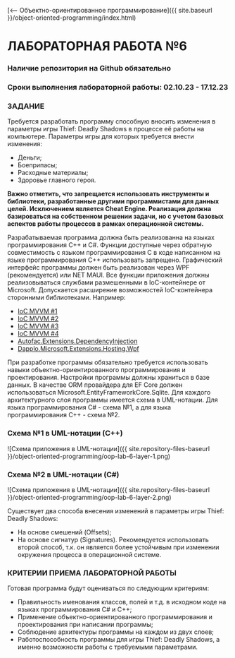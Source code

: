 [⟵ Объектно-ориентированное программирование]({{ site.baseurl }}/object-oriented-programming/index.html)

# **ЛАБОРАТОРНАЯ РАБОТА №6**

### **Наличие репозитория на Github обязательно**

### **Сроки выполнения лабораторной работы: 02.10.23 - 17.12.23**

### **ЗАДАНИЕ**

Требуется разработать программу способную вносить изменения в параметры игры Thief: Deadly Shadows в процессе её работы на компьютере. Параметры игры для которых требуется внести изменения:
*   Деньги;
*   Боеприпасы;
*   Расходные материалы;
*   Здоровье главного героя.

**Важно отметить, что запрещается использовать инструменты и библиотеки, разработанные другими программистами для данных целей. Исключением является Cheat Engine. Реализация должна базироваться на собственном решении задачи, но с учетом базовых аспектов работы процессов в рамках операционной системы.**

Разрабатываемая программа должна быть реализованна на языках программирования C++ и C#. Функции доступные через обратную совместимость с языком программирования С в коде написанном на языке программирования C++ использовать запрещено. Графический интерфейс программы должен быть реализован через WPF (рекомендуется) или NET MAUI. Все функции приложения должны реализовываться службами размешенными в IoC-контейнере от Microsoft. Допускается расширение возможностей IoC-контейнера сторонними библиотеками. Например:
*   [IoC MVVM #1](https://learn.microsoft.com/ru-ru/dotnet/communitytoolkit/mvvm)
*   [IoC MVVM #2](https://learn.microsoft.com/en-us/dotnet/api/microsoft.toolkit.mvvm.dependencyinjection.ioc?view=win-comm-toolkit-dotnet-7.0)
*   [IoC MVVM #3](https://github.com/MicrosoftDocs/CommunityToolkit/blob/main/docs/mvvm/MigratingFromMvvmLight.md)
*   [IoC MVVM #4](https://github.com/CommunityToolkit/dotnet/tree/main)
*   [Autofac.Extensions.DependencyInjection](https://github.com/autofac/Autofac.Extensions.DependencyInjection)
*   [Dapplo.Microsoft.Extensions.Hosting.Wpf](https://github.com/dapplo/Dapplo.Microsoft.Extensions.Hosting)

При разработке программы обязательно требуется использовать навыки объектно-ориентированного программирования и проектирования. Настройки программы должны храниться в базе данных. В качестве ORM провайдера для EF Core должен использоваться Microsoft.EntityFrameworkCore.Sqlite. Для каждого архитектурного слоя программы имеется схема в UML-нотации. Для языка программирования C# - схема №1, а для языка программирования C++ - схема №2.

### **Схема №1 в UML-нотации (C++)**

![Схема приложения в UML-нотации]({{ site.repository-files-baseurl }}/object-oriented-programming/oop-lab-6-layer-1.png)

### **Схема №2 в UML-нотации (C#)**

![Схема приложения в UML-нотации]({{ site.repository-files-baseurl }}/object-oriented-programming/oop-lab-6-layer-2.png)

Существует два способа внесения изменений в параметры игры Thief: Deadly Shadows:
*   На основе смешений (Offsets);
*   На основе сигнатур (Signatures).
Рекомендуется использовать второй способ, т.к. он является более устойчивым при изменении окружения процесса в операционной системе.

### **КРИТЕРИИ ПРИЕМА ЛАБОРАТОРНОЙ РАБОТЫ**

Готовая программа будут оцениваться по следующим критериям:
*	Правильность именования классов, полей и т.д. в исходном коде на языках программирования C# и C++;
*	Применение объектно-ориентированного программирования и проектирования при написании программы;
*	Соблюдение архитектуры программы на каждом из двух слоев;
*   Работоспособность программы для игры Thief: Deadly Shadows, а именно возможности работы с требуемыми параметрами.
